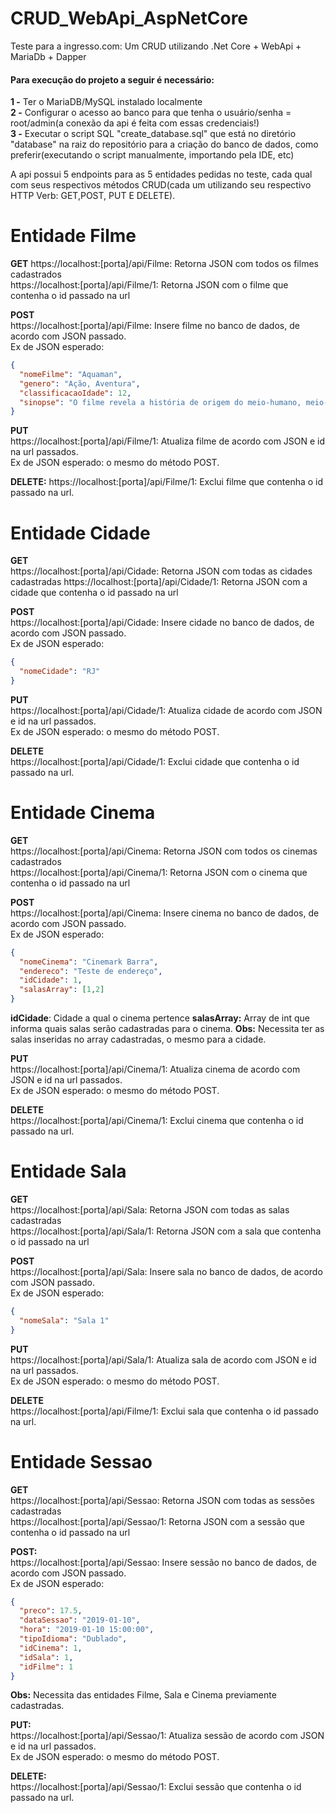 # CRUD_WebApi_AspNetCore
Teste para a ingresso.com: Um CRUD utilizando .Net Core + WebApi + MariaDb + Dapper    

#### Para execução do projeto a seguir é necessário:    

**1 -** Ter o MariaDB/MySQL instalado localmente  
**2 -** Configurar o acesso ao banco para que tenha o usuário/senha = root/admin(a conexão da api é feita com essas credenciais!)  
**3 -** Executar o script SQL "create_database.sql" que está no diretório "database" na raiz do repositório para a criação do banco de dados, como preferir(executando o script manualmente, importando pela IDE, etc)    

A api possui 5 endpoints para as 5 entidades pedidas no teste, cada qual com seus respectivos métodos CRUD(cada um utilizando seu respectivo HTTP Verb: GET,POST, PUT E DELETE).

# Entidade Filme
**GET**
https://localhost:[porta]/api/Filme: Retorna JSON com todos os filmes cadastrados  
https://localhost:[porta]/api/Filme/1: Retorna JSON com o filme que contenha o id passado na url    

**POST**  
https://localhost:[porta]/api/Filme: Insere filme no banco de dados, de acordo com JSON passado.  
Ex de JSON esperado:    

```json
{  
  "nomeFilme": "Aquaman",  
  "genero": "Ação, Aventura",  
  "classificacaoIdade": 12,  
  "sinopse": "O filme revela a história de origem do meio-humano, meio-Atlante Arthur Curry, levando-o na jornada de sua vida — uma jornada que vai forçá-lo a não só encarar sua verdadeira identidade, mas também a descobrir se ele tem o que é necessário para ser… um rei." 
}
```  

**PUT**  
https://localhost:[porta]/api/Filme/1: Atualiza filme de acordo com JSON e id na url passados.  
Ex de JSON esperado: o mesmo do método POST.  

**DELETE:** 
https://localhost:[porta]/api/Filme/1: Exclui filme que contenha o id passado na url.  

# Entidade Cidade
**GET**  
https://localhost:[porta]/api/Cidade: Retorna JSON com todas as cidades cadastradas 
https://localhost:[porta]/api/Cidade/1: Retorna JSON com a cidade que contenha o id passado na url    

**POST**  
https://localhost:[porta]/api/Cidade: Insere cidade no banco de dados, de acordo com JSON passado.  
Ex de JSON esperado:    

```json
{  
  "nomeCidade": "RJ"  
}
```

**PUT**  
https://localhost:[porta]/api/Cidade/1: Atualiza cidade de acordo com JSON e id na url passados.  
Ex de JSON esperado: o mesmo do método POST.  

**DELETE**  
https://localhost:[porta]/api/Cidade/1: Exclui cidade que contenha o id passado na url.  

# Entidade Cinema
**GET**  
https://localhost:[porta]/api/Cinema: Retorna JSON com todos os cinemas cadastrados  
https://localhost:[porta]/api/Cinema/1: Retorna JSON com o cinema que contenha o id passado na url    

**POST**  
https://localhost:[porta]/api/Cinema: Insere cinema no banco de dados, de acordo com JSON passado.  
Ex de JSON esperado:    

```json
{  
  "nomeCinema": "Cinemark Barra",  
  "endereco": "Teste de endereço",  
  "idCidade": 1,  
  "salasArray": [1,2]  
}
```

**idCidade**: Cidade a qual o cinema pertence
**salasArray:** Array de int que informa quais salas serão cadastradas para o cinema.
**Obs:** Necessita ter as salas inseridas no array cadastradas, o mesmo para a cidade.

**PUT**  
https://localhost:[porta]/api/Cinema/1: Atualiza cinema de acordo com JSON e id na url passados.  
Ex de JSON esperado: o mesmo do método POST.  

**DELETE**  
https://localhost:[porta]/api/Cinema/1: Exclui cinema que contenha o id passado na url.  

# Entidade Sala
**GET**  
https://localhost:[porta]/api/Sala: Retorna JSON com todas as salas cadastradas   
https://localhost:[porta]/api/Sala/1: Retorna JSON com a sala que contenha o id passado na url    

**POST**  
https://localhost:[porta]/api/Sala: Insere sala no banco de dados, de acordo com JSON passado.  
Ex de JSON esperado:    

```json
{  
  "nomeSala": "Sala 1"
}
```

**PUT**  
https://localhost:[porta]/api/Sala/1: Atualiza sala de acordo com JSON e id na url passados.  
Ex de JSON esperado: o mesmo do método POST.  

**DELETE**  
https://localhost:[porta]/api/Filme/1: Exclui sala que contenha o id passado na url.  

# Entidade Sessao
**GET**  
https://localhost:[porta]/api/Sessao: Retorna JSON com todas as sessões cadastradas  
https://localhost:[porta]/api/Sessao/1: Retorna JSON com a sessão que contenha o id passado na url    

**POST:**  
https://localhost:[porta]/api/Sessao: Insere sessão no banco de dados, de acordo com JSON passado.  
Ex de JSON esperado:    

```json
{  
  "preco": 17.5,  
  "dataSessao": "2019-01-10",  
  "hora": "2019-01-10 15:00:00",  
  "tipoIdioma": "Dublado",
  "idCinema": 1,
  "idSala": 1,
  "idFilme": 1
}
```    
**Obs:** Necessita das entidades Filme, Sala e Cinema previamente cadastradas.

**PUT:**  
https://localhost:[porta]/api/Sessao/1: Atualiza sessão de acordo com JSON e id na url passados.  
Ex de JSON esperado: o mesmo do método POST.  

**DELETE:**  
https://localhost:[porta]/api/Sessao/1: Exclui sessão que contenha o id passado na url.  
